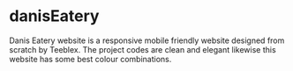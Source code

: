# danisEatery
Danis Eatery website is a responsive mobile friendly website designed from scratch by Teeblex. The project codes are clean and elegant likewise this website has some best colour combinations.
